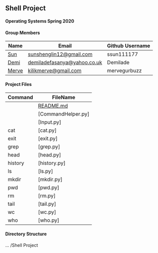 ## Shell Project
#### Operating Systems Spring 2020

#### Group Members

| Name                          | Email       | Github Username |
| ----------------------------- | ----------- | --------------- |
| [Sun](https://github.com/ssun111177/5143-OpSys-Sun/tree/master/Assignments/shell)| sunshenglin12@gmail.com  | ssun111177   |
| [Demi](https://github.com/Demilade/5143-OS-Fasanya.git) | demiladefasanya@yahoo.co.uk   | Demilade   |
| [Merve](https://github.com/mervegurbuzz/shell.git) | kilikmerve@gmail.com | mervegurbuzz |

#### Project Files

| Command | FileName       |
| ------- | -------------- |
|         | [README.md](README.md)     |
|         |[CommandHelper.py]|
|         | [Input.py]|
| cat     | [cat.py]|
| exit    | [exit.py]|
| grep    | [grep.py]|
| head    | [head.py]|
| history | [history.py]|
| ls      | [ls.py]|
| mkdir   | [mkdir.py]|
| pwd     | [pwd.py]|
| rm      | [rm.py]|
| tail    | [tail.py]|
| wc      | [wc.py]|
| who     | [who.py]|
 

#### Directory Structure

...
/Shell Project

